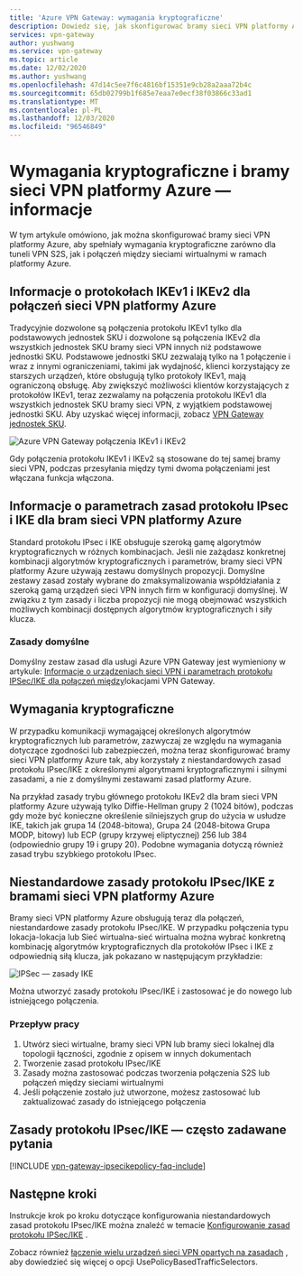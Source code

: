 ```yaml
---
title: 'Azure VPN Gateway: wymagania kryptograficzne'
description: Dowiedz się, jak skonfigurować bramy sieci VPN platformy Azure, aby spełniały wymagania kryptograficzne zarówno dla tuneli VPN S2S, jak i połączeń między sieciami wirtualnymi platformy Azure.
services: vpn-gateway
author: yushwang
ms.service: vpn-gateway
ms.topic: article
ms.date: 12/02/2020
ms.author: yushwang
ms.openlocfilehash: 47d14c5ee7f6c4816bf15351e9cb28a2aaa72b4c
ms.sourcegitcommit: 65db02799b1f685e7eaa7e0ecf38f03866c33ad1
ms.translationtype: MT
ms.contentlocale: pl-PL
ms.lasthandoff: 12/03/2020
ms.locfileid: "96546849"
---
```

# <a name="about-cryptographic-requirements-and-azure-vpn-gateways"></a>Wymagania kryptograficzne i bramy sieci VPN platformy Azure — informacje

W tym artykule omówiono, jak można skonfigurować bramy sieci VPN platformy Azure, aby spełniały wymagania kryptograficzne zarówno dla tuneli VPN S2S, jak i połączeń między sieciami wirtualnymi w ramach platformy Azure.

## <a name="about-ikev1-and-ikev2-for-azure-vpn-connections"></a>Informacje o protokołach IKEv1 i IKEv2 dla połączeń sieci VPN platformy Azure

Tradycyjnie dozwolone są połączenia protokołu IKEv1 tylko dla podstawowych jednostek SKU i dozwolone są połączenia IKEv2 dla wszystkich jednostek SKU bramy sieci VPN innych niż podstawowe jednostki SKU. Podstawowe jednostki SKU zezwalają tylko na 1 połączenie i wraz z innymi ograniczeniami, takimi jak wydajność, klienci korzystający ze starszych urządzeń, które obsługują tylko protokoły IKEv1, mają ograniczoną obsługę. Aby zwiększyć możliwości klientów korzystających z protokołów IKEv1, teraz zezwalamy na połączenia protokołu IKEv1 dla wszystkich jednostek SKU bramy sieci VPN, z wyjątkiem podstawowej jednostki SKU. Aby uzyskać więcej informacji, zobacz [VPN Gateway jednostek SKU](./vpn-gateway-about-vpn-gateway-settings.md#gwsku).

![Azure VPN Gateway połączenia IKEv1 i IKEv2](./media/vpn-gateway-about-compliance-crypto/ikev1-ikev2-connections.png)

Gdy połączenia protokołu IKEv1 i IKEv2 są stosowane do tej samej bramy sieci VPN, podczas przesyłania między tymi dwoma połączeniami jest włączana funkcja włączona.

## <a name="about-ipsec-and-ike-policy-parameters-for-azure-vpn-gateways"></a>Informacje o parametrach zasad protokołu IPsec i IKE dla bram sieci VPN platformy Azure

Standard protokołu IPsec i IKE obsługuje szeroką gamę algorytmów kryptograficznych w różnych kombinacjach. Jeśli nie zażądasz konkretnej kombinacji algorytmów kryptograficznych i parametrów, bramy sieci VPN platformy Azure używają zestawu domyślnych propozycji. Domyślne zestawy zasad zostały wybrane do zmaksymalizowania współdziałania z szeroką gamą urządzeń sieci VPN innych firm w konfiguracji domyślnej. W związku z tym zasady i liczba propozycji nie mogą obejmować wszystkich możliwych kombinacji dostępnych algorytmów kryptograficznych i siły klucza.

### <a name="default-policy"></a>Zasady domyślne

Domyślny zestaw zasad dla usługi Azure VPN Gateway jest wymieniony w artykule: [Informacje o urządzeniach sieci VPN i parametrach protokołu IPSec/IKE dla połączeń między](vpn-gateway-about-vpn-devices.md)lokacjami VPN Gateway.

## <a name="cryptographic-requirements"></a>Wymagania kryptograficzne

W przypadku komunikacji wymagającej określonych algorytmów kryptograficznych lub parametrów, zazwyczaj ze względu na wymagania dotyczące zgodności lub zabezpieczeń, można teraz skonfigurować bramy sieci VPN platformy Azure tak, aby korzystały z niestandardowych zasad protokołu IPsec/IKE z określonymi algorytmami kryptograficznymi i silnymi zasadami, a nie z domyślnymi zestawami zasad platformy Azure.

Na przykład zasady trybu głównego protokołu IKEv2 dla bram sieci VPN platformy Azure używają tylko Diffie-Hellman grupy 2 (1024 bitów), podczas gdy może być konieczne określenie silniejszych grup do użycia w usłudze IKE, takich jak grupa 14 (2048-bitowa), Grupa 24 (2048-bitowa Grupa MODP, bitowy) lub ECP (grupy krzywej eliptycznej) 256 lub 384 (odpowiednio grupy 19 i grupy 20). Podobne wymagania dotyczą również zasad trybu szybkiego protokołu IPsec.

## <a name="custom-ipsecike-policy-with-azure-vpn-gateways"></a>Niestandardowe zasady protokołu IPsec/IKE z bramami sieci VPN platformy Azure

Bramy sieci VPN platformy Azure obsługują teraz dla połączeń, niestandardowe zasady protokołu IPsec/IKE. W przypadku połączenia typu lokacja-lokacja lub Sieć wirtualna-sieć wirtualna można wybrać konkretną kombinację algorytmów kryptograficznych dla protokołów IPsec i IKE z odpowiednią siłą klucza, jak pokazano w następującym przykładzie:

![IPSec — zasady IKE](./media/vpn-gateway-about-compliance-crypto/ipsecikepolicy.png)

Można utworzyć zasady protokołu IPsec/IKE i zastosować je do nowego lub istniejącego połączenia.

### <a name="workflow"></a>Przepływ pracy

1. Utwórz sieci wirtualne, bramy sieci VPN lub bramy sieci lokalnej dla topologii łączności, zgodnie z opisem w innych dokumentach
2. Tworzenie zasad protokołu IPsec/IKE
3. Zasady można zastosować podczas tworzenia połączenia S2S lub połączeń między sieciami wirtualnymi
4. Jeśli połączenie zostało już utworzone, możesz zastosować lub zaktualizować zasady do istniejącego połączenia

## <a name="ipsecike-policy-faq"></a>Zasady protokołu IPsec/IKE — często zadawane pytania

[!INCLUDE [vpn-gateway-ipsecikepolicy-faq-include](../../includes/vpn-gateway-faq-ipsecikepolicy-include.md)]

## <a name="next-steps"></a>Następne kroki

Instrukcje krok po kroku dotyczące konfigurowania niestandardowych zasad protokołu IPsec/IKE można znaleźć w temacie [Konfigurowanie zasad protokołu IPSec/IKE](vpn-gateway-ipsecikepolicy-rm-powershell.md) .

Zobacz również [łączenie wielu urządzeń sieci VPN opartych na zasadach](vpn-gateway-connect-multiple-policybased-rm-ps.md) , aby dowiedzieć się więcej o opcji UsePolicyBasedTrafficSelectors.
